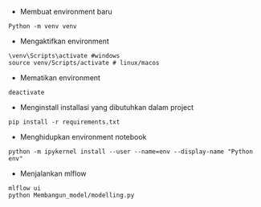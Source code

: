 - Membuat environment baru

```
Python -m venv venv
```

- Mengaktifkan environment

```
\venv\Scripts\activate #windows
source venv/Scripts/activate # linux/macos
```

- Mematikan environment

```
deactivate
```

- Menginstall installasi yang dibutuhkan dalam project

```
pip install -r requirements.txt
```

- Menghidupkan environment notebook

```
python -m ipykernel install --user --name=env --display-name "Python env"
```

- Menjalankan mlflow

```
mlflow ui
python Membangun_model/modelling.py
```

